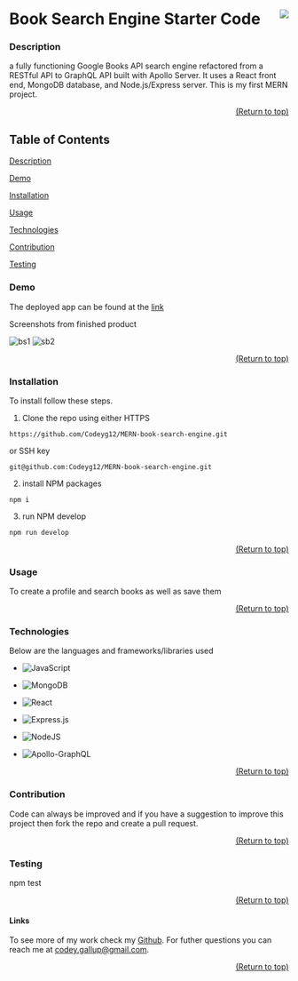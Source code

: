 <a name="readme-top"></a>

# Book Search Engine Starter Code [<img align="right" src="https://img.shields.io/badge/license-MIT-00beef"></img>](LICENSE)

### Description

a fully functioning Google Books API search engine refactored from a RESTful API to GraphQL API built with Apollo Server. It uses a React front end, MongoDB database, and Node.js/Express server. This is my first MERN project.

  <p align="right"><a href="#readme-top">(Return to top)</a></p>

## Table of Contents

[Description](#description)

[Demo](#demo)

[Installation](#installation)

[Usage](#usage)

[Technologies](#technologies)

[Contribution](#contribution)

[Testing](#test)

### Demo

The deployed app can be found at the [link](https://protected-thicket-21156.herokuapp.com/)

Screenshots from finished product

![bs1](https://user-images.githubusercontent.com/103782398/197370960-7a5350ab-de0d-48fa-a16d-f6422bd40677.png)
![sb2](https://user-images.githubusercontent.com/103782398/197370963-c9363baf-e312-4bf3-916d-ee78d6128762.png)

  <p align="right"><a href="#readme-top">(Return to top)</a></p>
  
  ### Installation

To install follow these steps.

 1. Clone the repo using either HTTPS
 ```
 https://github.com/Codeyg12/MERN-book-search-engine.git
 ```
  or SSH key

  ```
  git@github.com:Codeyg12/MERN-book-search-engine.git
  ```
  
   2. install NPM packages 
   ```
   npm i
   ```

   3. run NPM develop
   ```
   npm run develop
   ```

  <p align="right"><a href="#readme-top">(Return to top)</a></p>

### Usage

To create a profile and search books as well as save them

  <p align="right"><a href="#readme-top">(Return to top)</a></p>

### Technologies

Below are the languages and frameworks/libraries used

* ![JavaScript](https://img.shields.io/badge/javascript-%23323330.svg?style=for-the-badge&logo=javascript&logoColor=%23F7DF1E)

* ![MongoDB](https://img.shields.io/badge/MongoDB-%234ea94b.svg?style=for-the-badge&logo=mongodb&logoColor=white)

* ![React](https://img.shields.io/badge/react-%2320232a.svg?style=for-the-badge&logo=react&logoColor=%2361DAFB)

* ![Express.js](https://img.shields.io/badge/express.js-%23404d59.svg?style=for-the-badge&logo=express&logoColor=%2361DAFB)

* ![NodeJS](https://img.shields.io/badge/node.js-6DA55F?style=for-the-badge&logo=node.js&logoColor=white)

* ![Apollo-GraphQL](https://img.shields.io/badge/-ApolloGraphQL-311C87?style=for-the-badge&logo=apollo-graphql)


  <p align="right"><a href="#readme-top">(Return to top)</a></p>

### Contribution

Code can always be improved and if you have a suggestion to improve this project then fork the repo and create a pull request.

  <p align="right"><a href="#readme-top">(Return to top)</a></p>

### Testing

npm test

  <p align="right"><a href="#readme-top">(Return to top)</a></p>

#### Links

To see more of my work check my [Github](https://github.com/Codeyg12). For futher questions you can reach me at codey.gallup@gmail.com.

  <p align="right"><a href="#readme-top">(Return to top)</a></p>
